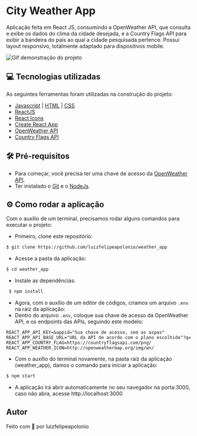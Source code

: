 # City Weather App

Aplicação feita em React JS, consumindo a OpenWeather API, que consulta e exibe os dados do clima da cidade desejada, e a Country Flags API para exibir a bandeira do país ao qual a cidade pesquisada pertence. Possui layout responsivo, totalmente adaptado para dispositivos mobile.

<img src="./assets/WeatherAppGIF.gif" alt="Gif demonstração do projeto" />

## 💻 Tecnologias utilizadas
As seguintes ferramentas foram utilizadas na construção do projeto:
- [Javascript](https://developer.mozilla.org/en-US/docs/Web/JavaScript) | [HTML](https://developer.mozilla.org/en-US/docs/Web/HTML) | [CSS](https://developer.mozilla.org/en-US/docs/Web/CSS)
- [ReactJS](https://reactjs.org/)
- [React Icons](https://react-icons.github.io/react-icons/)
- [Create React App](https://github.com/facebook/create-react-app)
- [OpenWeather API](https://openweathermap.org/api)
- [Country Flags API](https://countryflagsapi.com)

## 🛠 Pré-requisitos
* Para começar, você precisa ter uma chave de acesso da [OpenWeather API](https://openweathermap.org/api).
* Ter instalado o [Git](https://git-scm.com/) e o [NodeJs](https://nodejs.org/en/).

## ⚙ Como rodar a aplicação
Com o auxílio de um terminal, precisamos rodar alguns comandos para executar o projeto:
* Primeiro, clone este repositório:
```bash
$ git clone https://github.com/luizfelipeapolonio/weather_app
```
* Acesse a pasta da aplicação:
```bash
$ cd weather_app
```
* Instale as dependências:
```bash
 $ npm install
```
* Agora, com o auxílio de um editor de códigos, criamos um arquivo `.env` na raíz da aplicação:
* Dentro do arquivo `.env`, coloque sua chave de acesso da OpenWeather API, e os endpoints das APIs, seguindo este modelo:
```
REACT_APP_API_KEY=&appid="Sua chave de acesso, sem as aspas"
REACT_APP_API_BASE_URL="URL da API de acordo com o plano escolhido"?q=
REACT_APP_COUNTRY_FLAG=https://countryflagsapi.com/png/
REACT_APP_WEATHER_ICON=http://openweathermap.org/img/wn/
```
* Com o auxílio do terminal novamente, na pasta raíz da aplicação (weather_app), damos o comando para iniciar a aplicação:
```bash
$ npm start
```
* A aplicação irá abrir automaticamente no seu navegador na porta:3000, caso não abra, acesse http://localhost:3000

## Autor
Feito com 💜 por luizfelipeapolonio
